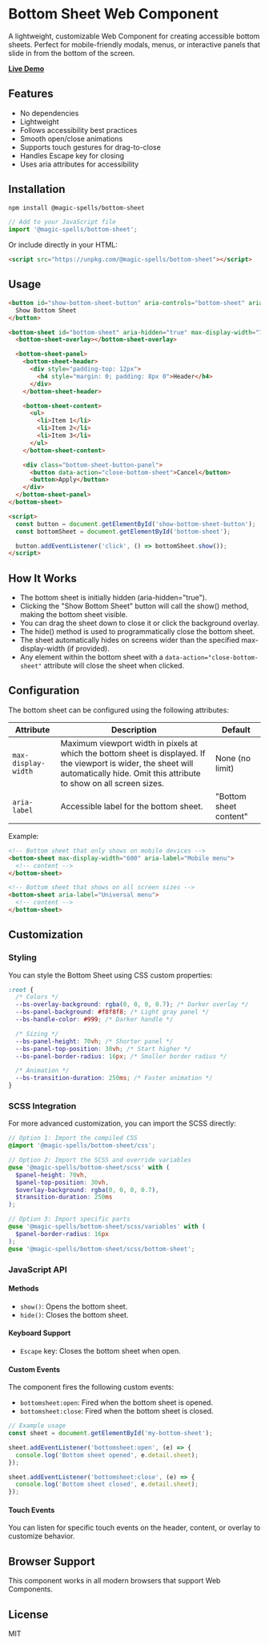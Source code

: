 # Bottom Sheet Web Component

A lightweight, customizable Web Component for creating accessible bottom sheets. Perfect for mobile-friendly modals, menus, or interactive panels that slide in from the bottom of the screen.

[**Live Demo**](https://magic-spells.github.io/bottom-sheet/demo/)

## Features

- No dependencies
- Lightweight
- Follows accessibility best practices
- Smooth open/close animations
- Supports touch gestures for drag-to-close
- Handles Escape key for closing
- Uses aria attributes for accessibility

## Installation

```bash
npm install @magic-spells/bottom-sheet
```

```javascript
// Add to your JavaScript file
import '@magic-spells/bottom-sheet';
```

Or include directly in your HTML:

```html
<script src="https://unpkg.com/@magic-spells/bottom-sheet"></script>
```

## Usage

```html
<button id="show-bottom-sheet-button" aria-controls="bottom-sheet" aria-expanded="false">
  Show Bottom Sheet
</button>

<bottom-sheet id="bottom-sheet" aria-hidden="true" max-display-width="768">
  <bottom-sheet-overlay></bottom-sheet-overlay>

  <bottom-sheet-panel>
    <bottom-sheet-header>
      <div style="padding-top: 12px">
        <h4 style="margin: 0; padding: 8px 0">Header</h4>
      </div>
    </bottom-sheet-header>

    <bottom-sheet-content>
      <ul>
        <li>Item 1</li>
        <li>Item 2</li>
        <li>Item 3</li>
      </ul>
    </bottom-sheet-content>

    <div class="bottom-sheet-button-panel">
      <button data-action="close-bottom-sheet">Cancel</button>
      <button>Apply</button>
    </div>
  </bottom-sheet-panel>
</bottom-sheet>

<script>
  const button = document.getElementById('show-bottom-sheet-button');
  const bottomSheet = document.getElementById('bottom-sheet');

  button.addEventListener('click', () => bottomSheet.show());
</script>
```

## How It Works

- The bottom sheet is initially hidden (aria-hidden="true").
- Clicking the "Show Bottom Sheet" button will call the show() method, making the bottom sheet visible.
- You can drag the sheet down to close it or click the background overlay.
- The hide() method is used to programmatically close the bottom sheet.
- The sheet automatically hides on screens wider than the specified max-display-width (if provided).
- Any element within the bottom sheet with a `data-action="close-bottom-sheet"` attribute will close the sheet when clicked.

## Configuration

The bottom sheet can be configured using the following attributes:

| Attribute           | Description                                                                                                                                                                            | Default                |
| ------------------- | -------------------------------------------------------------------------------------------------------------------------------------------------------------------------------------- | ---------------------- |
| `max-display-width` | Maximum viewport width in pixels at which the bottom sheet is displayed. If the viewport is wider, the sheet will automatically hide. Omit this attribute to show on all screen sizes. | None (no limit)        |
| `aria-label`        | Accessible label for the bottom sheet.                                                                                                                                                 | "Bottom sheet content" |

Example:

```html
<!-- Bottom sheet that only shows on mobile devices -->
<bottom-sheet max-display-width="600" aria-label="Mobile menu">
  <!-- content -->
</bottom-sheet>

<!-- Bottom sheet that shows on all screen sizes -->
<bottom-sheet aria-label="Universal menu">
  <!-- content -->
</bottom-sheet>
```

## Customization

### Styling

You can style the Bottom Sheet using CSS custom properties:

```css
:root {
  /* Colors */
  --bs-overlay-background: rgba(0, 0, 0, 0.7); /* Darker overlay */
  --bs-panel-background: #f8f8f8; /* Light gray panel */
  --bs-handle-color: #999; /* Darker handle */

  /* Sizing */
  --bs-panel-height: 70vh; /* Shorter panel */
  --bs-panel-top-position: 30vh; /* Start higher */
  --bs-panel-border-radius: 16px; /* Smaller border radius */

  /* Animation */
  --bs-transition-duration: 250ms; /* Faster animation */
}
```

### SCSS Integration

For more advanced customization, you can import the SCSS directly:

```scss
// Option 1: Import the compiled CSS
@import '@magic-spells/bottom-sheet/css';

// Option 2: Import the SCSS and override variables
@use '@magic-spells/bottom-sheet/scss' with (
  $panel-height: 70vh,
  $panel-top-position: 30vh,
  $overlay-background: rgba(0, 0, 0, 0.7),
  $transition-duration: 250ms
);

// Option 3: Import specific parts
@use '@magic-spells/bottom-sheet/scss/variables' with (
  $panel-border-radius: 16px
);
@use '@magic-spells/bottom-sheet/scss/bottom-sheet';
```

### JavaScript API

#### Methods

- `show()`: Opens the bottom sheet.
- `hide()`: Closes the bottom sheet.

#### Keyboard Support

- `Escape` key: Closes the bottom sheet when open.

#### Custom Events

The component fires the following custom events:

- `bottomsheet:open`: Fired when the bottom sheet is opened.
- `bottomsheet:close`: Fired when the bottom sheet is closed.

```javascript
// Example usage
const sheet = document.getElementById('my-bottom-sheet');

sheet.addEventListener('bottomsheet:open', (e) => {
  console.log('Bottom sheet opened', e.detail.sheet);
});

sheet.addEventListener('bottomsheet:close', (e) => {
  console.log('Bottom sheet closed', e.detail.sheet);
});
```

#### Touch Events

You can listen for specific touch events on the header, content, or overlay to customize behavior.

## Browser Support

This component works in all modern browsers that support Web Components.

## License

MIT
